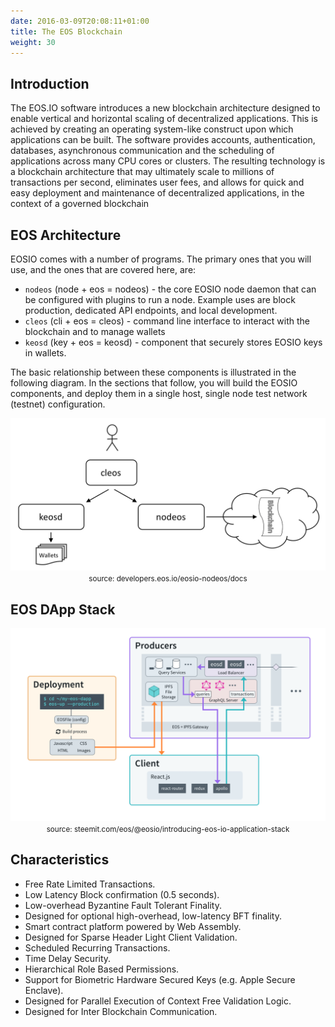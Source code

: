 ```yaml
---
date: 2016-03-09T20:08:11+01:00
title: The EOS Blockchain
weight: 30
---
```


## Introduction

The EOS.IO software introduces a new blockchain architecture designed to enable vertical and horizontal scaling of decentralized applications. This is achieved by creating an operating system-like construct upon which applications can be built. The software provides accounts, authentication, databases, asynchronous communication and the scheduling of applications across many CPU cores or clusters. The resulting technology is a blockchain architecture that may ultimately scale to millions of transactions per second, eliminates user fees, and allows for quick and easy deployment and maintenance of decentralized applications, in the context of a governed blockchain

## EOS Architecture

EOSIO comes with a number of programs. The primary ones that you will use, and the ones that are covered here, are:

- `nodeos` (node + eos = nodeos) - the core EOSIO node daemon that can be configured with plugins to run a node. Example uses are block production, dedicated API endpoints, and local development.
- `cleos` (cli + eos = cleos) - command line interface to interact with the blockchain and to manage wallets
- `keosd` (key + eos = keosd) - component that securely stores EOSIO keys in wallets.

The basic relationship between these components is illustrated in the following diagram. In the sections that follow, you will build the EOSIO components, and deploy them in a single host, single node test network (testnet) configuration.

<p align="center">
	<img src="/images/eos-blockchain/eos-system-architecture.png" width="600">
  <br/>
  <small>source: developers.eos.io/eosio-nodeos/docs</small>
</p>


## EOS DApp Stack

<p align="center">
	<img src="/images/eos-blockchain/eos-application-stack.png" width="600">
  <br/>
  <small>source: steemit.com/eos/@eosio/introducing-eos-io-application-stack</small>
</p>


## Characteristics

- Free Rate Limited Transactions.
- Low Latency Block confirmation (0.5 seconds).
- Low-overhead Byzantine Fault Tolerant Finality.
- Designed for optional high-overhead, low-latency BFT finality.
- Smart contract platform powered by Web Assembly.
- Designed for Sparse Header Light Client Validation.
- Scheduled Recurring Transactions.
- Time Delay Security.
- Hierarchical Role Based Permissions.
- Support for Biometric Hardware Secured Keys (e.g. Apple Secure Enclave).
- Designed for Parallel Execution of Context Free Validation Logic.
- Designed for Inter Blockchain Communication.
